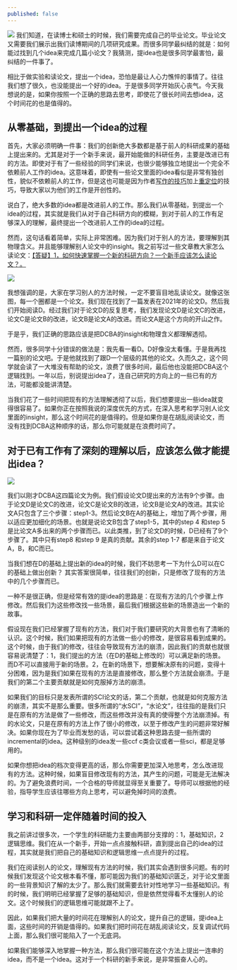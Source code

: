 ```yaml
---
published: false
---
```

![]({{site.baseurl}}/images/23/1.png)
我们知道，在读博士和硕士的时候，我们需要完成自己的毕业论文。毕业论文又需要我们展示出我们读博期间的几项研究成果。而很多同学最纠结的就是：如何能过找到几个idea来完成几篇小论文？我猜测，提idea也是很多同学最害怕，最纠结的一件事了。

相比于做实验和读论文，提出一个idea，恐怕是最让人心力憔悴的事情了。往往我们想了很久，也没能提出一个好的idea。于是很多同学开始灰心丧气。今天我想说的是，如果你按照一个正确的思路去思考，即使花了很长时间去想idea，这个时间花的也是值得的。

## 从零基础，到提出一个idea的过程

首先，大家必须明确一件事：我们的创新绝大多数都是基于前人的科研成果的基础上提出来的。尤其是对于一个新手来说，最开始能做的科研任务，主要是改进已有的方法。即使对于有了一些经验的同学们来说，也很少能够独立地提出一个完全不依赖前人工作的idea。这意味着，即使有一些论文里面的idea看似是非常有独创性，貌似不依赖前人的工作，但是这也可能是因为作者[写作的技巧](https://mp.weixin.qq.com/s?__biz=MzkzOTI1NzYxMw==&mid=2247484621&idx=1&sn=76f62ff367b1c6b6e3a8a7b05eb17e30&chksm=c2f2feaff58577b995d5d77697b85d34875dccac49fb3c4ac8139a3ad7c5590594d03c2a4ce2&scene=21#wechat_redirect)加上[重定位](https://mp.weixin.qq.com/s?__biz=MzkzOTI1NzYxMw==&mid=2247484035&idx=1&sn=b3594a5c56567f459dc0c012a68bb5b5&chksm=c2f2f8e1f58571f703c47e4fe69b5e30ad9c012953b9970643bd10a8048e5f6f7c7299e8482e&scene=21#wechat_redirect)的技巧，导致大家以为他们的工作是开创性的。

说白了，绝大多数的idea都是改进前人的工作。那么我们从零基础，到提出一个idea的过程，其实就是我们从对于自己科研方向的模糊，到对于前人的工作有足够深入的理解，最终提出一个改进前人工作的idea的过程。

然而，这句话看着简单，实际上非常困难。因为我们对于别人的方法，要理解到其物理含义。并且能够理解别人论文中的insight。我之前写过一些文章教大家怎么读论文：[【答疑】1，如何快速掌握一个新的科研方向？一个新手应该怎么读论文？。](https://scientist-with-logic.github.io/%E7%AD%94%E7%96%91-1-%E5%A6%82%E4%BD%95%E5%BF%AB%E9%80%9F%E6%8E%8C%E6%8F%A1%E4%B8%80%E4%B8%AA%E6%96%B0%E7%9A%84%E7%A7%91%E7%A0%94%E6%96%B9%E5%90%91-%E4%B8%80%E4%B8%AA%E6%96%B0%E6%89%8B%E5%BA%94%E8%AF%A5%E6%80%8E%E4%B9%88%E8%AF%BB%E8%AE%BA%E6%96%87/)


![]({{site.baseurl}}/images/23/2.png)

我想强调的是，大家在学习别人的方法时候，一定不要盲目地乱读论文。就像这张图，每一个圈都是一个论文。我们现在找到了一篇发表在2021年的论文D。然后我们开始阅读D。经过我们对于论文D的反复思考，我们发现论文D是论文C的改进，论文C是论文B的改进，论文B是论文A的改进。而论文A是这个方向的开山之作。

于是乎，我们正确的思路应该是把DCBA的insight和物理含义都理解透彻。

然而，很多同学十分错误的做法是：我先看一看D。D好像没太看懂。于是我再找一篇别的论文吧。于是他就找到了跟D一个层级的其他的论文。久而久之，这个同学就会读了一大堆没有帮助的论文，浪费了很多时间，最后他也没能把DCBA这个逻辑找到。一年以后，别说提出idea了，连自己研究的方向上的一些已有的方法，可能都没能讲清楚。

当我们花了一些时间把现有的方法理解透彻了以后，我们想要提出一些idea就变得很容易了。如果你正在按照我说的深度优先的方式，在深入思考和学习别人论文里面的insight，那么这个时间花的是值得的。但是如果你是在胡乱阅读论文，而没有找到DCBA这种顺序的话，那么你可能就是在浪费时间了。

## 对于已有工作有了深刻的理解以后，应该怎么做才能提出idea？

![]({{site.baseurl}}/images/23/3.png)

我们以刚才DCBA这四篇论文为例。我们假设论文D提出来的方法有9个步骤。由于论文D是论文C的改进，论文C是论文B的改进，论文B是论文A的改进。其实论文A只包含了三个步骤：step1-3。然后论文B在A的基础上，增加了两个步骤，用以适应更加细化的场景。也就是说论文B包含了step1-5，其中的step 4 和step 5是比论文A多出来的两个步骤而已。以此类推，到了论文D的时候，D已经有了9个步骤了。其中只有step8 和step 9 是真的贡献。其余的step 1-7 都是来自于论文A，B，和C而已。

当我们想在D的基础上提出新的idea的时候，我们不妨思考一下为什么D可以在C的基础上做出创新？
其实答案很简单，往往我们的创新，只是修改了现有的方法中的几个步骤而已。

一种不是很正确，但是经常有效的提idea的思路是：在现有方法的几个步骤上作修改。然后我们为这些修改找一些场景，最后我们根据这些新的场景造出一个新的故事。

假设现在我们已经掌握了现有的方法，我们对于我们要研究的大背景也有了清晰的认识。这个时候，我们如果把现有的方法做一些小的修改，是很容易看到成果的。这个时候，由于我们的修改，往往会导致现有方法的崩溃，因此我们的贡献也就很容易说清楚了：1，我们提出的方法（在D的基础上修改的）可以满足新的场景。而D不可以直接用于新的场景。2，在新的场景下，想要解决原有的问题，变得十分困难，因为是我们如果在现有的方法是直接修改，那么整个方法就会崩溃。于是我们的第二个主要贡献就是如何克服掉方法的崩溃。

如果我们的目标只是发表所谓的SCI论文的话，第二个贡献，也就是如何克服方法的崩溃，其实不是那么重要。很多所谓的“水SCI”，“水论文”，往往指的是我们只是在原有的方法是做了一些修改，而这些修改并没有真的使得整个方法崩溃掉。有的水论文，只是在原有的方法上作了很小的修改，以至于修改产生的问题非常好解决。如果你现在为了毕业而发愁的话，可以尝试着这种思路去提一些所谓的incremental的idea。这种级别的idea发一些ccf c类会议或者一些sci，都是足够用的。

如果你想把idea的档次变得更高的话，那么你需要更加深入地思考，怎么改进现有的方法。这种时候，如果盲目修改现有的方法，其产生的问题，可能是无法解决的。为了避免浪费时间，一个合格的导师就显得至关重要了。导师可以根据他的经验，指导学生应该往哪些方向上思考，可以避免掉时间的浪费。


## 学习和科研一定伴随着时间的投入


我之前讲过很多次，一个学生的科研能力主要由两部分支撑的：1，基础知识，2逻辑思维。我们在从一个新手，开始一点点接触科研，直到提出自己的idea的过程，其实就是我们把自己的基础知识和逻辑思维一点点提升的过程。

我们在阅读别人的论文，理解现有方法的时候，我们其实会遇到很多问题。有的时候我们发现这个论文根本看不懂，那可能因为我们的基础知识匮乏，对于论文里面的一些背景知识了解的太少了。那么我们就需要去针对性地学习一些基础知识。有的时候，我们明明已经掌握了足够的基础知识，但是依然觉得看不太懂别人的论文。这个时候我们的逻辑思维可能就跟不上了。

因此，如果我们把大量的时间花在理解别人的论文，提升自己的逻辑，提idea上面，这些时间的开销是值得的。如果我们把时间花在胡乱阅读论文，反复调试代码上面，那么我们很可能陷入了一个无底洞。

如果我们能够深入地掌握一种方法，那么我们很可能在这个方法上提出一连串的idea，而不是一个idea。这对于一个科研的新手来说，是非常振奋人心的。